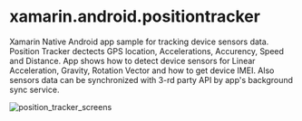 # xamarin.android.positiontracker
Xamarin Native Android app sample for tracking device sensors data. Position Tracker dectects GPS location, Accelerations, Accurency, Speed and Distance. App shows how to detect device sensors for Linear Acceleration, Gravity, Rotation Vector and how to get device IMEI. Also sensors data can be synchronized with 3-rd party API by app's background sync service. 

![position_tracker_screens](https://user-images.githubusercontent.com/15195236/43369774-302fce46-937c-11e8-9bc8-5749ea12d4d3.png)
